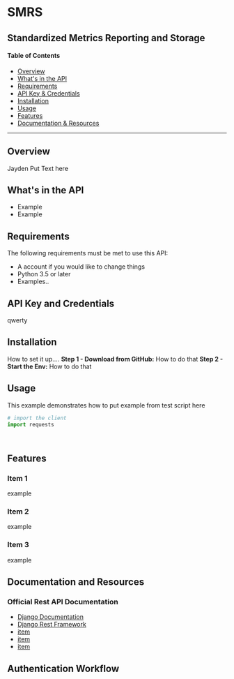 # SMRS
## Standardized Metrics Reporting and Storage


#### Table of Contents

- [Overview](#overview)
- [What's in the API](#whats-in-the-api)
- [Requirements](#requirements)
- [API Key & Credentials](#api-key-and-credentials)
- [Installation](#installation)
- [Usage](#usage)
- [Features](#features)
- [Documentation & Resources](#documentation-and-resources)

---

## Overview

Jayden Put Text here

## What's in the API

- Example
- Example

## Requirements

The following requirements must be met to use this API:

- A account if you would like to change things
- Python 3.5 or later
- Examples..

## API Key and Credentials

qwerty

## Installation

How to set it up....
**Step 1 - Download from GitHub:**
    How to do that
**Step 2 - Start the Env:**
    How to do that

## Usage

This example demonstrates how to put example from test script here

```python
# import the client
import requests




```

## Features

### Item 1

example

### Item 2

example

### Item 3

example

## Documentation and Resources

### Official Rest API Documentation

- [Django Documentation](https://www.djangoproject.com/)
- [Django Rest Framework](https://www.django-rest-framework.org/)
- [item](put_link_here)
- [item](put_link_here)
- [item](put_link_here)

## Authentication Workflow


